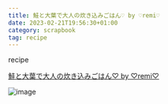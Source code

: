 ```yaml
---
title: 鮭と大葉で大人の炊き込みごはん♡ by ♡remi♡
date: 2023-02-21T19:56:30+01:00
category: scrapbook
tag: recipe
---
```


recipe

[鮭と大葉で大人の炊き込みごはん♡ by ♡remi♡](https://cookpad.com/recipe/3778993)

![image](https://og-image.cookpad.com/recipe/3778993?t=1459434015)